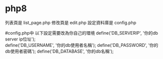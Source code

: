 # php8
列表頁是 list_page.php
修改頁是 edit.php
設定資料庫是 config.php

#config.php中 以下設定需要改為你自己的環境
define('DB_SERVERIP', '你的db server ip位址');<br>
define('DB_USERNAME', '你的db使用者名稱');
define('DB_PASSWORD', '你的db使用者密碼');
define('DB_DATABASE', '你的db名稱');
